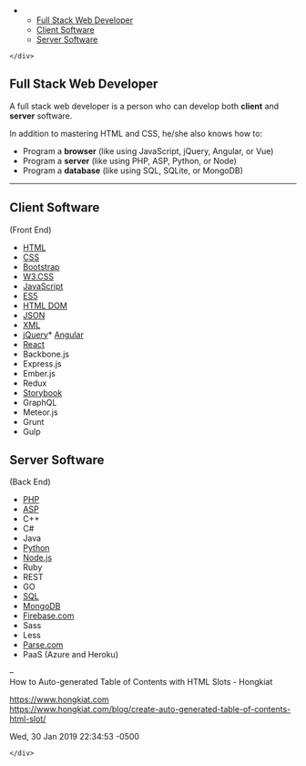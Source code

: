 <!DOCTYPE html>
<html>

<head>
  <meta charset="utf-8">
  <meta name="viewport" content="width=device-width, initial-scale=1.0">
  <title>skills</title>
  <link rel="stylesheet" href="https://stackedit.io/style.css" />
</head>

<body class="stackedit">
  <div class="stackedit__left">
    <div class="stackedit__toc">
      
<ul>
<li>
<ul>
<li><a href="#full-stack-web-developer">Full Stack Web Developer</a></li>
<li><a href="#client-software">Client Software</a></li>
<li><a href="#server-software">Server Software</a></li>
</ul>
</li>
</ul>

    </div>
  </div>
  <div class="stackedit__right">
    <div class="stackedit__html">
      <h2 id="full-stack-web-developer">Full Stack Web Developer</h2>
<p>A full stack web developer is a person who can develop both <strong>client</strong> and<br>
<strong>server</strong> software.</p>
<p>In addition to mastering HTML and CSS, he/she also knows how to:</p>
<ul>
<li>Program a <strong>browser</strong> (like using JavaScript, jQuery, Angular, or Vue)</li>
<li>Program a <strong>server</strong> (like using PHP, ASP, Python, or Node)</li>
<li>Program a <strong>database</strong> (like using SQL, SQLite, or MongoDB)</li>
</ul>
<hr>
<h2 id="client-software">Client Software</h2>
<p>(Front End)</p>
<ul>
<li><a href="https://www.w3schools.com/whatis/whatis_html.asp">HTML</a></li>
<li><a href="https://www.w3schools.com/whatis/whatis_css.asp">CSS</a></li>
<li><a href="https://www.w3schools.com/whatis/whatis_bootstrap.asp">Bootstrap</a></li>
<li><a href="https://www.w3schools.com/whatis/whatis_w3css.asp">W3.CSS</a></li>
<li><a href="https://www.w3schools.com/whatis/whatis_js.asp">JavaScript</a></li>
<li><a href="https://www.w3schools.com/whatis/whatis_es5.asp">ES5</a></li>
<li><a href="https://www.w3schools.com/whatis/whatis_htmldom.asp">HTML DOM</a></li>
<li><a href="https://www.w3schools.com/whatis/whatis_json.asp">JSON</a></li>
<li><a href="https://www.w3schools.com/whatis/whatis_xml.asp">XML</a></li>
<li><a href="https://www.w3schools.com/jquery/default.asp">jQuery</a><a href="https://www.w3schools.com/jquery/default.asp"></a>* <a href="https://www.w3schools.com/jquery/default.asp"></a><a href="https://www.w3schools.com/whatis/whatis_angularjs.asp">Angular</a></li>
<li><a href="https://www.w3schools.com/whatis/whatis_react.asp">React</a></li>
<li>Backbone.js</li>
<li>Express.js</li>
<li>Ember.js</li>
<li>Redux</li>
<li><a href="https://storybook.js.org/basics/quick-start-guide/">Storybook</a></li>
<li>GraphQL</li>
<li>Meteor.js</li>
<li>Grunt</li>
<li>Gulp</li>
</ul>
<h2 id="server-software">Server Software</h2>
<p>(Back End)</p>
<ul>
<li><a href="https://www.w3schools.com/php/default.asp">PHP</a></li>
<li><a href="https://www.w3schools.com/asp/default.asp">ASP</a></li>
<li>C++</li>
<li>C#</li>
<li>Java</li>
<li><a href="https://www.w3schools.com/python/default.asp">Python</a></li>
<li><a href="https://www.w3schools.com/nodejs/default.asp">Node.js</a></li>
<li>Ruby</li>
<li>REST</li>
<li>GO</li>
<li><a href="https://www.w3schools.com/whatis/whatis_sql.asp">SQL</a></li>
<li><a href="https://www.w3schools.com/nodejs/nodejs_mongodb.asp">MongoDB</a></li>
<li><a href="http://Firebase.com">Firebase.com</a></li>
<li>Sass</li>
<li>Less</li>
<li><a href="http://Parse.com">Parse.com</a></li>
<li>PaaS (Azure and Heroku)</li>
</ul>
<p>–<br>
How to Auto-generated Table of Contents with HTML Slots - Hongkiat</p>
<p><a href="https://www.hongkiat.com">https://www.hongkiat.com</a><br>
<a href="https://www.hongkiat.com/blog/create-auto-generated-table-of-contents-html-slot/">https://www.hongkiat.com/blog/create-auto-generated-table-of-contents-html-slot/</a></p>
<p>Wed, 30 Jan 2019 22:34:53 -0500</p>

    </div>
  </div>
</body>

</html>
